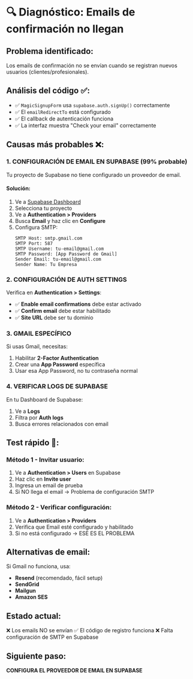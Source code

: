# 🔍 Diagnóstico: Emails de confirmación no llegan

## Problema identificado:
Los emails de confirmación no se envían cuando se registran nuevos usuarios (clientes/profesionales).

## Análisis del código ✅:
- ✅ `MagicSignupForm` usa `supabase.auth.signUp()` correctamente
- ✅ El `emailRedirectTo` está configurado
- ✅ El callback de autenticación funciona
- ✅ La interfaz muestra "Check your email" correctamente

## Causas más probables ❌:

### 1. **CONFIGURACIÓN DE EMAIL EN SUPABASE** (99% probable)
Tu proyecto de Supabase no tiene configurado un proveedor de email.

#### Solución:
1. Ve a [Supabase Dashboard](https://app.supabase.com)
2. Selecciona tu proyecto
3. Ve a **Authentication > Providers**
4. Busca **Email** y haz clic en **Configure**
5. Configura SMTP:
   ```
   SMTP Host: smtp.gmail.com
   SMTP Port: 587
   SMTP Username: tu-email@gmail.com
   SMTP Password: [App Password de Gmail]
   Sender Email: tu-email@gmail.com
   Sender Name: Tu Empresa
   ```

### 2. **CONFIGURACIÓN DE AUTH SETTINGS**
Verifica en **Authentication > Settings**:
- ✅ **Enable email confirmations** debe estar activado
- ✅ **Confirm email** debe estar habilitado
- ✅ **Site URL** debe ser tu dominio

### 3. **GMAIL ESPECÍFICO**
Si usas Gmail, necesitas:
1. Habilitar **2-Factor Authentication**
2. Crear una **App Password** específica
3. Usar esa App Password, no tu contraseña normal

### 4. **VERIFICAR LOGS DE SUPABASE**
En tu Dashboard de Supabase:
1. Ve a **Logs**
2. Filtra por **Auth logs**
3. Busca errores relacionados con email

## Test rápido 🧪:

### Método 1 - Invitar usuario:
1. Ve a **Authentication > Users** en Supabase
2. Haz clic en **Invite user**
3. Ingresa un email de prueba
4. Si NO llega el email → Problema de configuración SMTP

### Método 2 - Verificar configuración:
1. Ve a **Authentication > Providers**
2. Verifica que Email esté configurado y habilitado
3. Si no está configurado → ESE ES EL PROBLEMA

## Alternativas de email:
Si Gmail no funciona, usa:
- **Resend** (recomendado, fácil setup)
- **SendGrid**
- **Mailgun** 
- **Amazon SES**

## Estado actual:
❌ Los emails NO se envían
✅ El código de registro funciona
❌ Falta configuración de SMTP en Supabase

## Siguiente paso:
**CONFIGURA EL PROVEEDOR DE EMAIL EN SUPABASE** 